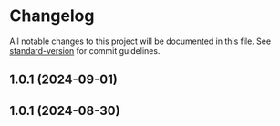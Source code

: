 # Changelog

All notable changes to this project will be documented in this file. See [standard-version](https://github.com/conventional-changelog/standard-version) for commit guidelines.

## 1.0.1 (2024-09-01)

## 1.0.1 (2024-08-30)

